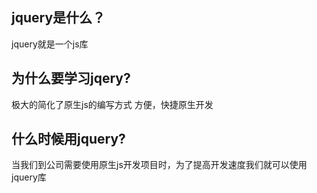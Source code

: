 ## jquery是什么？
jquery就是一个js库
## 为什么要学习jqery?
极大的简化了原生js的编写方式
方便，快捷原生开发

## 什么时候用jquery?
当我们到公司需要使用原生js开发项目时，为了提高开发速度我们就可以使用jquery库
